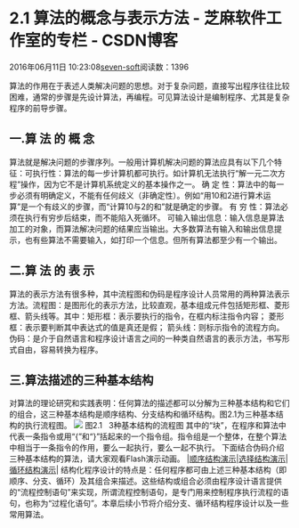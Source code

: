 
# 2.1 算法的概念与表示方法 -  芝麻软件工作室的专栏 - CSDN博客


2016年06月11日 10:23:08[seven-soft](https://me.csdn.net/softn)阅读数：1396


算法的作用在于表述人类解决问题的思想。对于复杂问题，直接写出程序往往比较困难，通常的步骤是先设计算法，再编程。可见算法设计是编制程序、尤其是复杂程序的前导步骤。
## 一.算 法 的 概 念
算法就是解决问题的步骤序列。一般用计算机解决问题的算法应具有以下几个特征：可执行性：算法的每一步计算机都可执行。如计算机无法执行“解一元二次方程”操作，因为它不是计算机系统定义的基本操作之一。
确 定 性：算法中的每一步必须有明确定义，不能有任何歧义（非确定性）。例如“用10和2进行算术运算”是一个有歧义的步骤，而“计算10与2的和”就是确定的步骤。
有 穷 性：算法必须在执行有穷步后结束，而不能陷入死循环。
可输入输出信息：输入信息是算法加工的对象，而算法解决问题的结果应当输出。大多数算法有输入和输出信息提示，也有些算法不需要输入，如打印一个信息。但所有算法都至少有一个输出。
## 二.算 法 的 表 示
算法的表示方法有很多种，其中流程图和伪码是程序设计人员常用的两种算法表示方法。流程图：是图形化的表示方法，比较直观，基本组成元件包括矩形框、菱形框、箭头线等。其中：矩形框：表示要执行的指令，在框内标注指令内容；
菱形框：表示要判断其中表达式的值是真还是假；
箭头线：则标示指令的流程方向。
伪码：是介于自然语言和程序设计语言之间的一种类自然语言的表示方法，书写形式自由，容易转换为程序。
## 三.算法描述的三种基本结构
对算法的理论研究和实践表明：任何算法的描述都可以分解为三种基本结构和它们的组合，这三种基本结构是顺序结构、分支结构和循环结构。图2.1为三种基本结构的执行流程图。
![](http://www.weixueyuan.net/uploads/allimg/121225/1-1212251250095Q.gif)
图2.1   3种基本结构的流程图
其中的“块”，在程序和算法中代表一条指令或用“{”和“}”括起来的一个指令组。指令组是一个整体，在整个算法中相当于一条指令的作用，要么一起执行，要么一起不执行。
下面结合伪码介绍三种基本结构的算法，请大家观看Flash演示动画。
|[顺序结构演示](http://www.weixueyuan.net/templets/default/cpp/flash/C++%E9%A1%BA%E5%BA%8F%E7%BB%93%E6%9E%84%E5%8A%A8%E7%94%BB%E6%BC%94%E7%A4%BA.swf)|[选择结构演示](http://www.weixueyuan.net/templets/default/cpp/flash/C++%E9%80%89%E6%8B%A9%E7%BB%93%E6%9E%84%E5%8A%A8%E7%94%BB%E6%BC%94%E7%A4%BA.swf)|[循环结构演示](http://www.weixueyuan.net/templets/default/cpp/flash/C++%E5%BE%AA%E7%8E%AF%E7%BB%93%E6%9E%84%E5%8A%A8%E7%94%BB%E6%BC%94%E7%A4%BA.swf)|
结构化程序设计的特点是：任何程序都可由上述三种基本结构（即顺序、分支、循环）及其组合来描述。这些结构或组合必须由程序设计语言提供的“流程控制语句”来实现，所谓流程控制语句，是专门用来控制程序执行流程的语句，也称为“过程化语句”。本章后续小节将介绍分支、循环结构程序设计以及一些常用算法。

